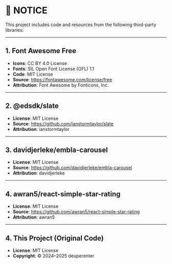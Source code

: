 # 📄 NOTICE

This project includes code and resources from the following third-party libraries:

---

## 1. Font Awesome Free

- **Icons**: CC BY 4.0 License
- **Fonts**: SIL Open Font License (OFL) 1.1
- **Code**: MIT License
- **Source**: https://fontawesome.com/license/free
- **Attribution**: Font Awesome by Fonticons, Inc.

---

## 2. @edsdk/slate

- **License**: MIT License
- **Source**: https://github.com/ianstormtaylor/slate
- **Attribution**: ianstormtaylor

---

## 3. davidjerleke/embla-carousel

- **License**: MIT License
- **Source**: https://github.com/davidjerleke/embla-carousel
- **Attribution**: davidjerleke

---

## 4. awran5/react-simple-star-rating

- **License**: MIT License
- **Source**: https://github.com/awran5/react-simple-star-rating
- **Attribution**: awran5

---

## 4. This Project (Original Code)

- **License**: MIT License
- **Copyright**: © 2024–2025 deuperenter
